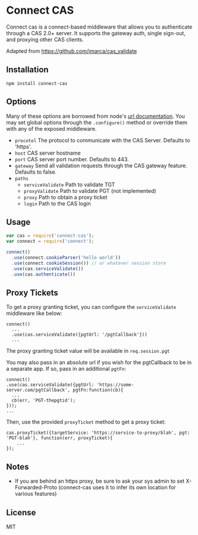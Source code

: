 # Connect CAS

Connect cas is a connect-based middleware that allows you to authenticate through a CAS 2.0+ server.  It supports the gateway auth, single sign-out, and proxying other CAS clients.

Adapted from https://github.com/jmarca/cas_validate

## Installation

    npm install connect-cas
            
## Options

Many of these options are borrowed from node's [url documentation](http://nodejs.org/api/url.html).  You may set global options through the `.configure()` method or override them with any of the exposed middleware.

  - `procotol` The protocol to communicate with the CAS Server.  Defaults to 'https'.
  - `host` CAS server hostname
  - `port` CAS server port number.  Defaults to 443.
  - `gateway` Send all validation requests through the CAS gateway feature.  Defaults to false.
  - `paths`
    - `serviceValidate` Path to validate TGT
    - `proxyValidate` Path to validate PGT (not implemented)
    - `proxy` Path to obtain a proxy ticket
    - `login` Path to the CAS login

## Usage

```javascript
var cas = require('connect-cas');
var connect = require('connect');

connect()
  .use(connect.cookieParser('hello world'))
  .use(connect.cookieSession()) // or whatever session store
  .use(cas.serviceValidate())
  .use(cas.authenticate())
```

## Proxy Tickets

To get a proxy granting ticket, you can configure the `serviceValidate` middleware like below:

```
connect()
  ...
  .use(cas.serviceValidate({pgtUrl: '/pgtCallback'}))
  ...
```

The proxy granting ticket value will be available in `req.session.pgt`

You may also pass in an absolute url if you wish for the pgtCallback to be in a separate app.  If so, pass in an additional `pgtFn`:

```
connect()
.use(cas.serviceValidate({pgtUrl: 'https://some-server.com/pgtCallback', pgtFn:function(cb){
  ...
  cb(err, 'PGT-thepgtid');
}));
...
```
Then, use the provided `proxyTicket` method to get a proxy ticket:

```
cas.proxyTicket({targetService: 'https://service-to-proxy/blah', pgt: 'PGT-blah'}, function(err, proxyTicket){
    ...
});
```

## Notes
- If you are behind an https proxy, be sure to ask your sys admin to set X-Forwarded-Proto (connect-cas uses it to infer its own location for various features)

## License

  MIT
